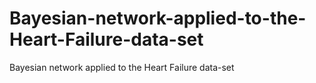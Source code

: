 # Bayesian-network-applied-to-the-Heart-Failure-data-set
Bayesian network applied to the Heart Failure data-set
